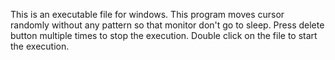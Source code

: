 This is an executable file for windows.
This program moves cursor randomly without any pattern so that monitor don't go to sleep.
Press delete button multiple times to stop the execution.
Double click on the file to start the execution.
